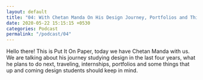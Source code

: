 ```yaml
---
layout: default
title: "04: With Chetan Manda On His Design Journey, Portfolios and Things Design Students Should Keep In Mind"
date: 2020-05-22 15:15:15 +0530
categories: Podcast
permalink: "/podcast/04"
---
```

Hello there! This is Put It On Paper, today we have Chetan Manda with us. We are talking about his journey studying design in the last four years, what he plans to do next, traveling, internships, portfolios and some things that up and coming design students should keep in mind.
